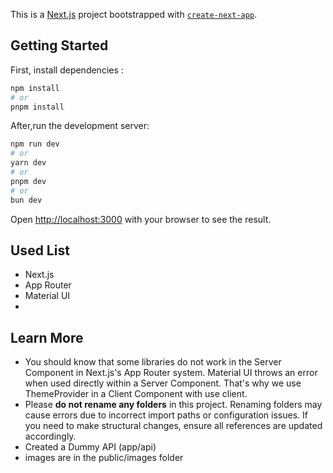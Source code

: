 This is a [Next.js](https://nextjs.org) project bootstrapped with [`create-next-app`](https://nextjs.org/docs/app/api-reference/cli/create-next-app).

## Getting Started
First, install dependencies :

```bash
npm install
# or
pnpm install
```
After,run the development server:

```bash
npm run dev
# or
yarn dev
# or
pnpm dev
# or
bun dev
```

Open [http://localhost:3000](http://localhost:3000) with your browser to see the result.

## Used List
- Next.js
- App Router
- Material UI
- 

## Learn More
- You should know that some libraries do not work in the Server Component in Next.js's App Router system. Material UI throws an error when used directly within a Server Component. That's why we use ThemeProvider in a Client Component with use client.
- Please **do not rename any folders** in this project. Renaming folders may cause errors due to incorrect import paths or configuration issues. If you need to make structural changes, ensure all references are updated accordingly.
- Created a Dummy API (app/api)
- images are in the public/images folder

